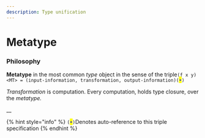 ```yaml
---
description: Type unification
---
```


# Metatype

### Philosophy

**Metatype** in the most common _type_ object in the sense of the triple`(f x y)<MT> = (input-information, transformation, output-information)(`<mark style="color:blue;">`•`</mark>`)`

_Transformation_ is computation. Every computation, holds type closure, over the _metatype._

__

{% hint style="info" %}
`(`<mark style="color:blue;">`•`</mark>`)`Denotes auto-reference to this triple specification
{% endhint %}
